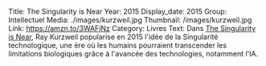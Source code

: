 Title: The Singularity is Near
Year: 2015
Display_date: 2015
Group: Intellectuel
Media: ./images/kurzweil.jpg
Thumbnail: /images/kurzweil.jpg
Link: https://amzn.to/3WAFjNz
Category: Livres
Text: Dans <a href="https://amzn.to/3WAFjNz" target="_blank">The Singularity is Near</a>, Ray Kurzweil popularise en 2015 l'idée de la Singularité technologique, une ère où les humains pourraient transcender les limitations biologiques grâce à l'avancée des technologies, notamment l'IA.